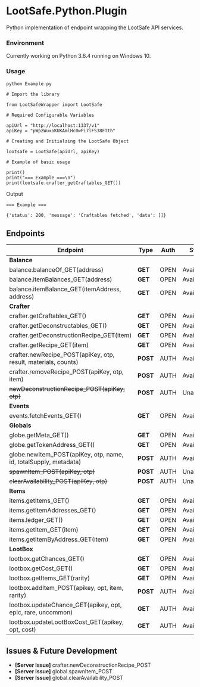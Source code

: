 # LootSafe.Python.Plugin
Python implementation of endpoint wrapping the LootSafe API services.

### Environment

Currently working on Python 3.6.4 running on Windows 10.

### Usage

```
python Example.py
```

```
# Import the library

from LootSafeWrapper import LootSafe

# Required Configurable Variables

apiUrl = "http://localhost:1337/v1"
apiKey = "pWpzWuxoKUKAmlHc0wPi7lFS38FTth"

# Creating and Initialzing the LootSafe Object

lootsafe = LootSafe(apiUrl, apiKey)

# Example of basic usage

print()
print("=== Example ===\n")
print(lootsafe.crafter_getCraftables_GET())
```

Output
```
=== Example ===

{'status': 200, 'message': 'Craftables fetched', 'data': []}
```

## Endpoints

 Endpoint  | Type | Auth | Status |
|---|---|---|---|
| **Balance**   |   |   |   |
| balance.balanceOf_GET(address)  | **GET**  | OPEN  | Available |
| balance.itemBalances_GET(address)  | **GET**  | OPEN  | Available |
| balance.itemBalance_GET(itemAddress, address)  | **GET**  | OPEN   | Available |
| **Crafter**   |   |   |   |
| crafter.getCraftables_GET()  | **GET**  | OPEN   | Available |
| crafter.getDeconstructables_GET()  | **GET**  | OPEN   | Available |
| crafter.getDeconstructionRecipe_GET(item)  | **GET**  | OPEN   | Available |
| crafter.getRecipe_GET(item) | **GET**  | OPEN   | Available |
| crafter.newRecipe_POST(apiKey, otp, result, materials, counts)  | **POST**  | AUTH   | Available |
| crafter.removeRecipe_POST(apiKey, otp, item)  | **POST**  | AUTH   | Available |
| ~~newDeconstructionRecipe_POST(apiKey, otp)~~ | **POST**  | AUTH   | Unavailable |
| **Events**  |   |   |   |
| events.fetchEvents_GET()  | **GET**  | OPEN   | Available |
| **Globals**  |   |   |   |
| globe.getMeta_GET()  | **GET**  | OPEN   | Available |
| globe.getTokenAddress_GET()  | **GET**  | OPEN   | Available |
| globe.newItem_POST(apiKey, otp, name, id, totalSupply, metadata) | **POST**  | AUTH   | Available |
| ~~spawnItem_POST(apiKey, otp)~~  | **POST**   | AUTH   | Unavailable |
| ~~clearAvailability_POST(apiKey, otp)~~  | **POST**   | AUTH   | Unavailable |
| **Items**  |   |   |   |
| items.getItems_GET()  | **GET**  | OPEN   | Available |
| items.getItemAddresses_GET()  | **GET**  | OPEN   | Available |
| items.ledger_GET()  | **GET**  | OPEN   | Available |
| items.getItem_GET(item)  | **GET**  | OPEN   | Available |
| items.getItemByAddress_GET(item) | **GET**  | OPEN   | Available |
| **LootBox** |   |   |   |
| lootbox.getChances_GET()  | **GET**  | OPEN   | Available |
| lootbox.getCost_GET()  | **GET**  | OPEN   | Available |
| lootbox.getItems_GET(rarity)  | **GET**  | OPEN   | Available |
| lootbox.addItem_POST(apikey, opt, item, rarity)  | **POST**  | AUTH  | Available |
| lootbox.updateChance_GET(apikey, opt, epic,  rare, uncommon) | **GET**  | AUTH  | Available |
| lootbox.updateLootBoxCost_GET(apikey, opt, cost)  | **GET**  | AUTH  | Available |

## Issues & Future Development

* **[Server Issue]** crafter.newDeconstructionRecipe_POST
* **[Server Issue]** global.spawnItem_POST
* **[Server Issue]** global.clearAvailability_POST
